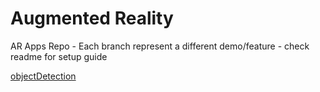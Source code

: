 # Augmented Reality
AR Apps Repo - Each branch represent a different demo/feature - check readme for setup guide

[objectDetection](https://docs.viromedia.com/docs/viroimage)


